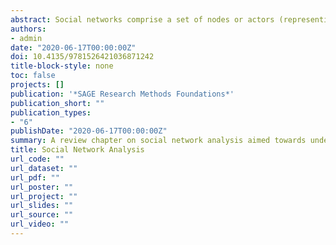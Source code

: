 ```yaml
---
abstract: Social networks comprise a set of nodes or actors (representing, e.g., individuals, groups, organisations) that are pairwise connected by edges or ties (representing, e.g., relationships, interactions, communication). The social systems arising exhibit patterns of interest, and social network analysis is the study of how and why these patterns emerge, sustain, and evolve. Of primary interest is thus to understand and describe the social processes that support the observed structure. These processes are founded in theories about network representation and theories about observed social phenomena. The benefit from network conceptualisation is thus obtained by outlining the association and distinction between these theories. This entry serves as an introduction to fundamental network concepts and analytical approaches, their potential for studying social phenomena, and a description of why they are central to theoretical constructs. This entry also provides a short introduction to statistical network modelling for cross-sectional and longitudinal network data.
authors:
- admin
date: "2020-06-17T00:00:00Z"
doi: 10.4135/9781526421036871242
title-block-style: none
toc: false
projects: []
publication: '*SAGE Research Methods Foundations*'
publication_short: ""
publication_types:
- "6"
publishDate: "2020-06-17T00:00:00Z"
summary: A review chapter on social network analysis aimed towards undergraduate students.
title: Social Network Analysis
url_code: ""
url_dataset: ""
url_pdf: ""
url_poster: ""
url_project: ""
url_slides: ""
url_source: ""
url_video: ""
---
```

